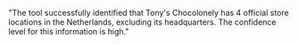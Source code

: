 "The tool successfully identified that Tony's Chocolonely has 4 official store locations in the Netherlands, excluding its headquarters. The confidence level for this information is high."